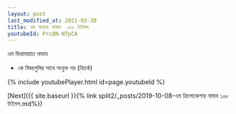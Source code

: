 ```yaml
---
layout: post
last_modified_at: 2021-03-30
title: ওম অন্যায় নামায  ১০৮ টাইমস
youtubeId: Prc8N-N7pCA
---
```

 
 
 ওম ভিরামায়াত নামায  
 
 -  কে বিষয়গুলির সাথে সংযুক্ত নয় (বিতর্ক) 
 
  
 
  
 
 
 
 
 
 


{% include youtubePlayer.html id=page.youtubeId %}
 
[Next]({{ site.baseurl }}{% link  split2/_posts/2019-10-08-ওম ত্রিলোকেশায় নামায ১০৮ টাইমস.md%})
 
